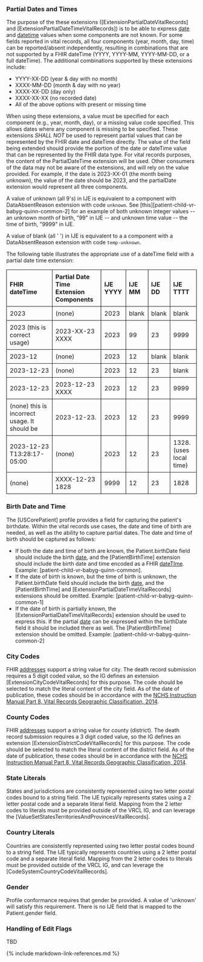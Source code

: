 ### Partial Dates and Times
The purpose of the these extensions ([ExtensionPartialDateVitalRecords] and [ExtensionPartialDateTimeVitalRecords]) is to be able to express [date](https://hl7.org/fhir/R4B/datatypes.html#date) and [datetime](https://hl7.org/fhir/R4B/datatypes.html#datetime) values when some components are not known.  For some fields reported in vital records, all four components (year, month, day, time) can be reported/absent independently, resulting in combinations that are not supported by a FHIR dateTime (YYYY, YYYY-MM, YYYY-MM-DD, or a full dateTime).  The additional combinations supported by these extensions include:

* YYYY-XX-DD (year & day with no month)
* XXXX-MM-DD (month & day with no year)
* XXXX-XX-DD (day only)
* XXXX-XX-XX (no recorded date)
* All of the above options with present or missing time

When using these extensions, a value must be specified for each component (e.g., year, month, day), or a missing value code specified.  This allows dates where any component is missing to be specified.   These extensions *SHALL NOT* be used to represent partial values that can be represented by the FHIR date and dateTime directly. The value of the field being extended should provide the portion of the date or dateTime value that can be represented by the FHIR data type.   For vital records purposes, the content of the PartialDateTime extension will be used.  Other consumers of the data may not be aware of the extensions, and will rely on the value provided. For example, if the date is 2023-XX-01 (the month being unknown), the value of the date should be 2023, and the partialDate extension would represent all three components.

A value of unknown (all 9's) in IJE is equivalent to a component with DataAbsentReason extension with code `unknown`.  See [this][patient-child-vr-babyg-quinn-common-2] for an example of both unknown integer values -- an unknown month of birth, "99" in IJE -- and unknown time value -- the time of birth, "9999" in IJE.

A value of blank (all ' ') in IJE is equivalent to a a component with a DataAbsentReason extension with code `temp-unknown`.

The following table illustrates the appropriate use of a dateTime field with a partial date time extension:

<head>
<style>
  table {
    border-collapse: collapse;
    width: 100%;
  }
  th, td {
    border: 1px solid black;
    padding: 8px;
    text-align: left;
  }
</style>
</head>
<body>

<table>
  <tr>
    <th>FHIR dateTime</th>
    <th>Partial Date Time Extension Components</th>
    <th>IJE YYYY</th>
    <th>IJE MM</th>
    <th>IJE DD</th>
    <th>IJE TTTT</th>
  </tr>
  <tr>
    <td>2023</td>
    <td>(none)</td>
    <td>2023</td>
    <td>blank</td>
    <td>blank</td>
    <td>blank</td>
  </tr>
  <tr>
    <td>2023 (this is correct usage)</td>
    <td>2023-XX-23 XXXX</td>
    <td>2023</td>
    <td>99</td>
    <td>23</td>
    <td>9999</td>
  </tr>
  <tr>
    <td>2023-12</td>
    <td>(none)</td>
    <td>2023</td>
    <td>12</td>
    <td>blank</td>
    <td>blank</td>
  </tr>
  <tr>
    <td>2023-12-23</td>
    <td>(none)</td>
    <td>2023</td>
    <td>12</td>
    <td>23</td>
    <td>blank</td>
  </tr>
  <tr>
    <td>2023-12-23</td>
    <td>2023-12-23 XXXX</td>
    <td>2023</td>
    <td>12</td>
    <td>23</td>
    <td>9999</td>
  </tr>
  <tr>
    <td>(none) this is incorrect usage. It should be</td>
    <td>2023-12-23.</td>
    <td>2023</td>
    <td>12</td>
    <td>23</td>
    <td>9999</td>
  </tr>
  <tr>
    <td>2023-12-23 T13:28:17-05:00</td>
    <td>(none)</td>
    <td>2023</td>
    <td>12</td>
    <td>23</td>
    <td>1328. (uses local time)</td>
  </tr>
  <tr>
    <td>(none)</td>
    <td>XXXX-12-23 1828</td>
    <td>9999</td>
    <td>12</td>
    <td>23</td>
    <td>1828</td>
  </tr>
</table>

</body>


### Birth Date and Time
The [USCorePatient] profile provides a field for capturing the patient's birthdate. Within the vital records use cases, the date and time of birth are needed, as well as the ability to capture partial dates.  The date and time of birth should be captured as follows:
* If both the date and time of birth are known, the Patient.birthDate field should include the birth [date](https://hl7.org/fhir/R4B/datatypes.html#date), and the [PatientBirthTime] extension should include the birth date and time encoded as a FHIR [dateTIme](https://hl7.org/fhir/R4B/datatypes.html#dateTime). Example: [patient-child-vr-babyg-quinn-common].
* If the date of birth is known, but the time of birth is unknown, the Patient.birthDate field should include the birth [date](https://hl7.org/fhir/R4B/datatypes.html#date), and the [PatientBirthTime] and [ExtensionPartialDateTimeVitalRecords] extensions should be omitted. Example: [patient-child-vr-babyg-quinn-common-1]
* If the date of birth is partially known, the [ExtensionPartialDateTimeVitalRecords] extension should be used to express this.  If the partial [date](https://hl7.org/fhir/R4B/datatypes.html#date) can be expressed within the birthDate field it should be included there as well.  The [PatientBirthTime] extension should be omitted. Example: [patient-child-vr-babyg-quinn-common-2]

### City Codes
FHIR [addresses](https://hl7.org/fhir/R4B/datatypes.html#Address) support a string value for city. The death record submission requires a 5 digit coded value, so the IG defines an extension [ExtensionCityCodeVitalRecords] for this purpose. The code should be selected to match the literal content of the city field. As of the date of publication, these codes should be in accordance with the [NCHS Instruction Manual Part 8, Vital Records Geographic Classification, 2014](https://www.cdc.gov/nchs/data/dvs/IMP8_2014.pdf).

### County Codes
FHIR [addresses](https://hl7.org/fhir/R4B/datatypes.html#Address) support a string value for county (district). The death record submission requires a 3 digit coded value, so the IG defines an extension [ExtensionDistrictCodeVitalRecords] for this purpose. The code should be selected to match the literal content of the district field. As of the date of publication, these codes should be in accordance with the [NCHS Instruction Manual Part 8, Vital Records Geographic Classification, 2014](https://www.cdc.gov/nchs/data/dvs/IMP8_2014.pdf).

### State Literals
States and jurisdictions are consistently represented using two letter postal codes bound to a string field.   The IJE typically represents states using a 2 letter postal code and a separate literal field.  Mapping from the 2 letter codes to literals must be provided outside of the VRCL IG, and can leverage the [ValueSetStatesTerritoriesAndProvincesVitalRecords].

### Country Literals
Countries are consistently represented using two letter postal codes bound to a string field.   The IJE typically represents countries using a 2 letter postal code and a separate literal field.  Mapping from the 2 letter codes to literals must be provided outside of the VRCL IG, and can leverage the [CodeSystemCountryCodeVitalRecords].

### Gender
Profile conformance requires that gender be provided.   A value of 'unknown' will satisfy this requirement.   There is no IJE field that is mapped to the Patient.gender field.

### Handling of Edit Flags
TBD

{% include markdown-link-references.md %}
